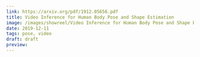 ```yaml
---
link: https://arxiv.org/pdf/1912.05656.pdf
title: Video Inference for Human Body Pose and Shape Estimation
image: /images/showreel/Video Inference for Human Body Pose and Shape Estimation.jpg
date: 2019-12-11
tags: pose, video
draft: draft
preview:
---
```



